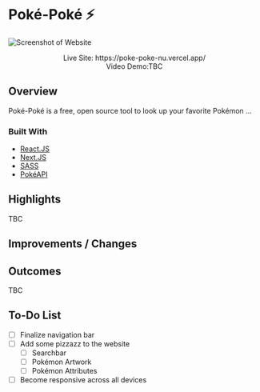 # Poké-Poké ⚡

![Screenshot of Website](https://i.imgur.com/ucPzHl4.jpg)

<p align="center">
Live Site: https://poke-poke-nu.vercel.app/
<br/>
Video Demo:TBC

## Overview

Poké-Poké is a free, open source tool to look up your favorite Pokémon ...

### Built With

- [React.JS](https://reactjs.org/)
- [Next.JS](https://nextjs.org/)
- [SASS](https://sass-lang.com/)
- [PokéAPI](https://pokeapi.co/)

## Highlights

TBC

## Improvements / Changes

## Outcomes

TBC

## To-Do List

- [ ] Finalize navigation bar
- [ ] Add some pizzazz to the website
  - [ ] Searchbar
  - [ ] Pokémon Artwork
  - [ ] Pokémon Attributes
- [ ] Become responsive across all devices
